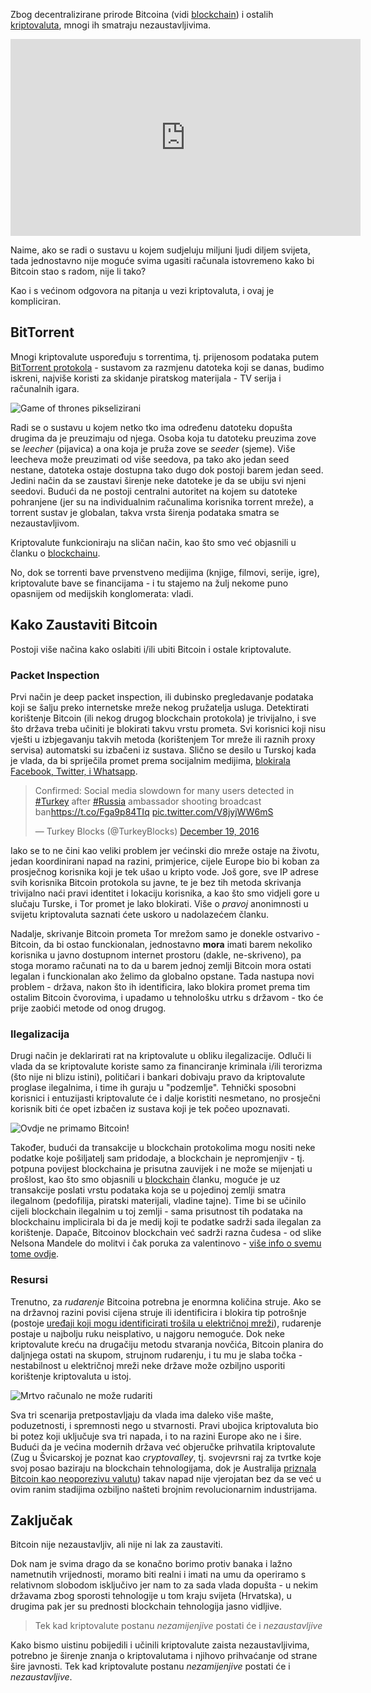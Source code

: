 Zbog decentralizirane prirode Bitcoina (vidi [blockchain][blockchain]) i ostalih [kriptovaluta][cryptocurrency], mnogi ih smatraju nezaustavljivima.

<iframe width="560" height="315" src="https://www.youtube.com/embed/EQO1AUuFnyg" frameborder="0" allowfullscreen></iframe>

Naime, ako se radi o sustavu u kojem sudjeluju miljuni ljudi diljem svijeta, tada jednostavno nije moguće svima ugasiti računala istovremeno kako bi Bitcoin stao s radom, nije li tako?

Kao i s većinom odgovora na pitanja u vezi kriptovaluta, i ovaj je kompliciran.

## BitTorrent

Mnogi kriptovalute uspoređuju s torrentima, tj. prijenosom podataka putem [BitTorrent protokola](https://en.wikipedia.org/wiki/BitTorrent) - sustavom za razmjenu datoteka koji se danas, budimo iskreni, najviše koristi za skidanje piratskog materijala - TV serija i računalnih igara.

![Game of thrones pikselizirani](https://bitfalls.com/wp-content/uploads/2017/08/48730a251905d5e98382dddd88f37cc6.gif)

Radi se o sustavu u kojem netko tko ima određenu datoteku dopušta drugima da je preuzimaju od njega. Osoba koja tu datoteku preuzima zove se _leecher_ (pijavica) a ona koja je pruža zove se _seeder_ (sjeme). Više leecheva može preuzimati od više seedova, pa tako ako jedan seed nestane, datoteka ostaje dostupna tako dugo dok postoji barem jedan seed. Jedini način da se zaustavi širenje neke datoteke je da se ubiju svi njeni seedovi. Budući da ne postoji centralni autoritet na kojem su datoteke pohranjene (jer su na individualnim računalima korisnika torrent mreže), a torrent sustav je globalan, takva vrsta širenja podataka smatra se nezaustavljivom.

Kriptovalute funkcioniraju na sličan način, kao što smo već objasnili u članku o [blockchainu][blockchain].

No, dok se torrenti bave prvenstveno medijima (knjige, filmovi, serije, igre), kriptovalute bave se financijama - i tu stajemo na žulj nekome puno opasnijem od medijskih konglomerata: vladi.

## Kako Zaustaviti Bitcoin

Postoji više načina kako oslabiti i/ili ubiti Bitcoin i ostale kriptovalute.

### Packet Inspection

Prvi način je deep packet inspection, ili dubinsko pregledavanje podataka koji se šalju preko internetske mreže nekog pružatelja usluga. Detektirati korištenje Bitcoin (ili nekog drugog blockchain protokola) je trivijalno, i sve što država treba učiniti je blokirati takvu vrstu prometa. Svi korisnici koji nisu vješti u izbjegavanju takvih metoda (korištenjem Tor mreže ili raznih proxy servisa) automatski su izbačeni iz sustava. Slično se desilo u Turskoj kada je vlada, da bi spriječila promet prema socijalnim medijima, [blokirala Facebook, Twitter, i Whatsapp](http://www.telegraph.co.uk/technology/2016/12/20/turkey-blocks-access-facebook-twitter-whatsapp-following-ambassadors/).

<blockquote class="twitter-tweet" data-lang="en"><p lang="en" dir="ltr">Confirmed: Social media slowdown for many users detected in <a href="https://twitter.com/hashtag/Turkey?src=hash">#Turkey</a> after <a href="https://twitter.com/hashtag/Russia?src=hash">#Russia</a> ambassador shooting broadcast ban<a href="https://t.co/Fga9p84TIq">https://t.co/Fga9p84TIq</a> <a href="https://t.co/V8jyjWW6mS">pic.twitter.com/V8jyjWW6mS</a></p>&mdash; Turkey Blocks (@TurkeyBlocks) <a href="https://twitter.com/TurkeyBlocks/status/810916025189486592">December 19, 2016</a></blockquote>
<script async src="//platform.twitter.com/widgets.js" charset="utf-8"></script>

Iako se to ne čini kao veliki problem jer većinski dio mreže ostaje na životu, jedan koordinirani napad na razini, primjerice, cijele Europe bio bi koban za prosječnog korisnika koji je tek ušao u kripto vode. Još gore, sve IP adrese svih korisnika Bitcoin protokola su javne, te je bez tih metoda skrivanja trivijalno naći pravi identitet i lokaciju korisnika, a kao što smo vidjeli gore u slučaju Turske, i Tor promet je lako blokirati. Više o *pravoj* anonimnosti u svijetu kriptovaluta saznati ćete uskoro u nadolazećem članku.

Nadalje, skrivanje Bitcoin prometa Tor mrežom samo je donekle ostvarivo - Bitcoin, da bi ostao funckionalan, jednostavno **mora** imati barem nekoliko korisnika u javno dostupnom internet prostoru (dakle, ne-skriveno), pa stoga moramo računati na to da u barem jednoj zemlji Bitcoin mora ostati legalan i funckionalan ako želimo da globalno opstane. Tada nastupa novi problem - država, nakon što ih identificira, lako blokira promet prema tim ostalim Bitcoin čvorovima, i upadamo u tehnološku utrku s državom - tko će prije zaobići metode od onog drugog.

### Ilegalizacija

Drugi način je deklarirati rat na kriptovalute u obliku ilegalizacije. Odluči li vlada da se kriptovalute koriste samo za financiranje kriminala i/ili terorizma (što nije ni blizu istini), političari i bankari dobivaju pravo da kriptovalute proglase ilegalnima, i time ih guraju u "podzemlje". Tehnički sposobni korisnici i entuzijasti kriptovalute će i dalje koristiti nesmetano, no prosječni korisnik biti će opet izbačen iz sustava koji je tek počeo upoznavati.

![Ovdje ne primamo Bitcoin!](https://bitfalls.com/wp-content/uploads/2017/08/cryptocurrencies.png)

Također, budući da transakcije u blockchain protokolima mogu nositi neke podatke koje pošiljatelj sam pridodaje, a blockchain je nepromjenjiv - tj. potpuna povijest blockchaina je prisutna zauvijek i ne može se mijenjati u prošlost, kao što smo objasnili u [blockchain][blockchain] članku, moguće je uz transakcije poslati vrstu podataka koja se u pojedinoj zemlji smatra ilegalnom (pedofilija, piratski materijali, vladine tajne). Time bi se učinilo cijeli blockchain ilegalnim u toj zemlji - sama prisutnost tih podataka na blockchainu implicirala bi da je medij koji te podatke sadrži sada ilegalan za korištenje. Dapače, Bitcoinov blockchain već sadrži razna čudesa - od slike Nelsona Mandele do molitvi i čak poruka za valentinovo - [više info o svemu tome ovdje](http://www.righto.com/2014/02/ascii-bernanke-wikileaks-photographs.html).

### Resursi

Trenutno, za *rudarenje* Bitcoina potrebna je enormna količina struje. Ako se na državnoj razini povisi cijena struje ili identificira i blokira tip potrošnje (postoje [uređaji koji mogu identificirati trošila u električnoj mreži](https://ecoisme.com/)), rudarenje postaje u najbolju ruku neisplativo, u najgoru nemoguće. Dok neke kriptovalute kreću na drugačiju metodu stvaranja novčića, Bitcoin planira do daljnjega ostati na skupom, strujnom rudarenju, i tu mu je slaba točka - nestabilnost u električnoj mreži neke države može ozbiljno usporiti korištenje kriptovaluta u istoj.

![Mrtvo računalo ne može rudariti](https://bitfalls.com/wp-content/uploads/2017/08/giphy.gif)

Sva tri scenarija pretpostavljaju da vlada ima daleko više mašte, poduzetnosti, i spremnosti nego u stvarnosti. Pravi ubojica kriptovaluta bio bi potez koji uključuje sva tri napada, i to na razini Europe ako ne i šire. Budući da je većina modernih država već objeručke prihvatila kriptovalute (Zug u Švicarskoj je poznat kao _cryptovalley_, tj. svojevrsni raj za tvrtke koje svoj posao baziraju na blockchain tehnologijama, dok je Australija [priznala Bitcoin kao neoporezivu valutu](https://cointelegraph.com/news/australia-will-recognize-bitcoin-as-money-and-protect-bitcoin-businesses-no-taxes)) takav napad nije vjerojatan bez da se već u ovim ranim stadijima ozbiljno našteti brojnim revolucionarnim industrijama.


## Zaključak

Bitcoin nije nezaustavljiv, ali nije ni lak za zaustaviti. 

Dok nam je svima drago da se konačno borimo protiv banaka i lažno nametnutih vrijednosti, moramo biti realni i imati na umu da operiramo s relativnom slobodom isključivo jer nam to za sada vlada dopušta - u nekim državama zbog sporosti tehnologije u tom kraju svijeta (Hrvatska), u drugima pak jer su prednosti blockchain tehnologija jasno vidljive.

> Tek kad kriptovalute postanu _nezamijenjive_ postati će i _nezaustavljive_

Kako bismo uistinu pobijedili i učinili kriptovalute zaista nezaustavljivima, potrebno je širenje znanja o kriptovalutama i njihovo prihvaćanje od strane šire javnosti. Tek kad kriptovalute postanu _nezamijenjive_ postati će i _nezaustavljive_.

[cryptocurrency]: https://bitfalls.com/hr/2017/08/20/cryptocurrency/
[blockchain]: https://bitfalls.com/hr/2017/08/20/blockchain-explained-blockchain-works/